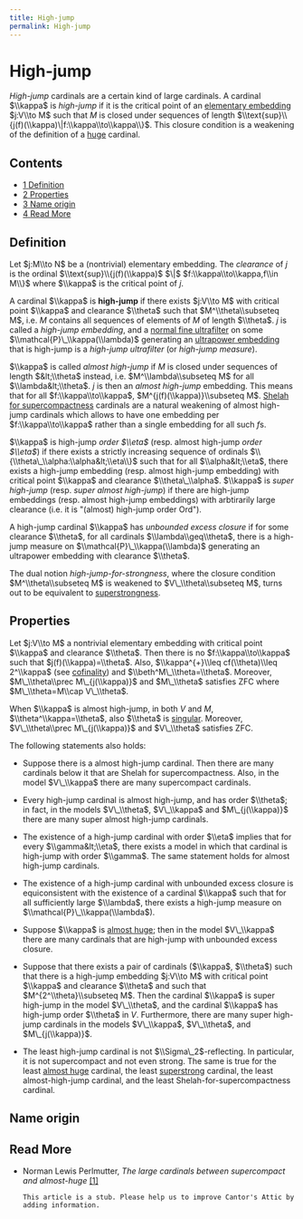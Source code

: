 ```yaml
---
title: High-jump
permalink: High-jump
---
```

# High-jump











*High-jump* cardinals are a certain kind of large cardinals. A cardinal
$\\kappa$ is *high-jump* if it is the critical point of an [elementary
embedding](/Elementary_embedding "Elementary embedding")
$j:V\\to M$ such that $M$ is closed under sequences of length
$\\text{sup}\\{j(f)(\\kappa)\|f:\\kappa\\to\\kappa\\}$. This closure
condition is a weakening of the definition of a
[huge](/Huge "Huge")
cardinal.



## Contents


-   [<span class="tocnumber">1</span> <span
    class="toctext">Definition</span>](#Definition)
-   [<span class="tocnumber">2</span> <span
    class="toctext">Properties</span>](#Properties)
-   [<span class="tocnumber">3</span> <span class="toctext">Name
    origin</span>](#Name_origin)
-   [<span class="tocnumber">4</span> <span class="toctext">Read
    More</span>](#Read_More)


## Definition

Let $j:M\\to N$ be a (nontrivial) elementary embedding. The *clearance*
of $j$ is the ordinal $\\text{sup}\\{j(f)(\\kappa)$ $\|$
$f:\\kappa\\to\\kappa,f\\in M\\}$ where $\\kappa$ is the critical point
of $j$.

A cardinal $\\kappa$ is **high-jump** if there exists $j:V\\to M$ with
critical point $\\kappa$ and clearance $\\theta$ such that
$M^\\theta\\subseteq M$, i.e. $M$ contains all sequences of elements of
$M$ of length $\\theta$. $j$ is called a *high-jump embedding*, and a
[normal fine
ultrafilter](/Filter "Filter")
on some $\\mathcal{P}\_\\kappa(\\lambda)$ generating an [ultrapower
embedding](/Ultrapower "Ultrapower")
that is high-jump is a *high-jump ultrafilter* (or *high-jump measure*).

$\\kappa$ is called *almost high-jump* if $M$ is closed under sequences
of length $&lt;\\theta$ instead, i.e. $M^\\lambda\\subseteq M$ for all
$\\lambda&lt;\\theta$. $j$ is then an *almost high-jump* embedding. This
means that for all $f:\\kappa\\to\\kappa$, $M^{j(f)(\\kappa)}\\subseteq
M$.
<a href="/Shelah" class="mw-redirect" title="Shelah">Shelah for supercompactness</a>
cardinals are a natural weakening of almost high-jump cardinals which
allows to have one embedding per $f:\\kappa\\to\\kappa$ rather than a
single embedding for all such $f$s.

$\\kappa$ is high-jump *order $\\eta$* (resp. almost high-jump *order
$\\eta$*) if there exists a strictly increasing sequence of ordinals
$\\{\\theta\_\\alpha:\\alpha&lt;\\eta\\}$ such that for all
$\\alpha&lt;\\eta$, there exists a high-jump embedding (resp. almost
high-jump embedding) with critical point $\\kappa$ and clearance
$\\theta\_\\alpha$. $\\kappa$ is *super high-jump* (resp. *super almost
high-jump*) if there are high-jump embeddings (resp. almost high-jump
embeddings) with arbtirarily large clearance (i.e. it is "(almost)
high-jump order Ord").

A high-jump cardinal $\\kappa$ has *unbounded excess closure* if for
some clearance $\\theta$, for all cardinals $\\lambda\\geq\\theta$,
there is a high-jump measure on $\\mathcal{P}\_\\kappa(\\lambda)$
generating an ultrapower embedding with clearance $\\theta$.

The dual notion *high-jump-for-strongness*, where the closure condition
$M^\\theta\\subseteq M$ is weakened to $V\_\\theta\\subseteq M$, turns
out to be equivalent to
[superstrongness](/Superstrong "Superstrong").

## Properties

Let $j:V\\to M$ a nontrivial elementary embedding with critical point
$\\kappa$ and clearance $\\theta$. Then there is no
$f:\\kappa\\to\\kappa$ such that $j(f)(\\kappa)=\\theta$. Also,
$\\kappa^{+}\\leq cf(\\theta)\\leq 2^\\kappa$ (see
<a href="/Cofinality" class="mw-redirect" title="Cofinality">cofinality</a>)
and $\\beth^M\_\\theta=\\theta$. Moreover, $M\_\\theta\\prec
M\_{j(\\kappa)}$ and $M\_\\theta$ satisfies ZFC where $M\_\\theta=M\\cap
V\_\\theta$.

When $\\kappa$ is almost high-jump, in both $V$ and $M$,
$\\theta^\\kappa=\\theta$, also $\\theta$ is
<a href="/Singular" class="mw-redirect" title="Singular">singular</a>.
Moreover, $V\_\\theta\\prec M\_{j(\\kappa)}$ and $V\_\\theta$ satisfies
ZFC.

The following statements also holds:

-   Suppose there is a almost high-jump cardinal. Then there are many
    cardinals below it that are Shelah for supercompactness. Also, in
    the model $V\_\\kappa$ there are many supercompact cardinals.


-   Every high-jump cardinal is almost high-jump, and has order
    $\\theta$; in fact, in the models $V\_\\theta$, $V\_\\kappa$ and
    $M\_{j(\\kappa)}$ there are many super almost high-jump cardinals.


-   The existence of a high-jump cardinal with order $\\eta$ implies
    that for every $\\gamma&lt;\\eta$, there exists a model in which
    that cardinal is high-jump with order $\\gamma$. The same statement
    holds for almost high-jump cardinals.


-   The existence of a high-jump cardinal with unbounded excess closure
    is equiconsistent with the existence of a cardinal $\\kappa$ such
    that for all sufficiently large $\\lambda$, there exists a high-jump
    measure on $\\mathcal{P}\_\\kappa(\\lambda$).


-   Suppose $\\kappa$ is [almost
    huge](/Huge "Huge");
    then in the model $V\_\\kappa$ there are many cardinals that are
    high-jump with unbounded excess closure.


-   Suppose that there exists a pair of cardinals ($\\kappa$, $\\theta$)
    such that there is a high-jump embedding $j:V\\to M$ with critical
    point $\\kappa$ and clearance $\\theta$ and such that
    $M^{2^\\theta}\\subseteq M$. Then the cardinal $\\kappa$ is super
    high-jump in the model $V\_\\theta$, and the cardinal $\\kappa$ has
    high-jump order $\\theta$ in $V$. Furthermore, there are many super
    high-jump cardinals in the models $V\_\\kappa$, $V\_\\theta$, and
    $M\_{j(\\kappa)}$.


-   The least high-jump cardinal is not $\\Sigma\_2$-reflecting. In
    particular, it is not supercompact and not even strong. The same is
    true for the least [almost
    huge](/Huge "Huge")
    cardinal, the least
    [superstrong](/Superstrong "Superstrong")
    cardinal, the least almost-high-jump cardinal, and the least
    Shelah-for-supercompactness cardinal.

## Name origin

## Read More

-   Norman Lewis Perlmutter, *The large cardinals between supercompact
    and almost-huge*
    <a href="http://boolesrings.org/perlmutter/files/2013/07/HighJumpForJournal.pdf" class="external autonumber">[1]</a>

  

        This article is a stub. Please help us to improve Cantor's Attic by adding information.


